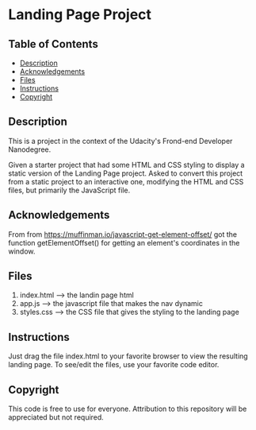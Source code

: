 # Landing Page Project

## Table of Contents

* [Description](#description)
* [Acknowledgements](#acknowledgements)
* [Files](#files)
* [Instructions](#instructions)
* [Copyright](#copyright)


## Description

This is a project in the context of the Udacity's Frond-end Developer Nanodegree.

Given a starter project that had some HTML and CSS styling to display a static version of the Landing Page project. 
Asked to convert this project from a static project to an interactive one, modifying the HTML and CSS files, but primarily the JavaScript file.

## Acknowledgements 

From from https://muffinman.io/javascript-get-element-offset/ got the function getElementOffset() for getting an element's coordinates in the window.

## Files

 1. index.html --> the landin page html
 2. app.js     --> the javascript file that makes the nav dynamic
 3. styles.css --> the CSS file that gives the styling to the landing page
 
 ## Instructions
 
 Just drag the file index.html to your favorite browser to view the resulting landing page. 
 To see/edit the files, use your favorite code editor.
 
 ## Copyright 
 
 This code is free to use for everyone. Attribution to this repository will be appreciated but not required.
